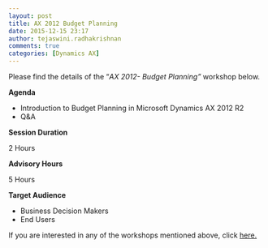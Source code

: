 ```yaml
---
layout: post
title: AX 2012 Budget Planning
date: 2015-12-15 23:17
author: tejaswini.radhakrishnan
comments: true
categories: [Dynamics AX]
---
```

Please find the details of the “<em>AX 2012</em><em>- Budget Planning”</em> workshop below.

<strong>Agenda</strong>
<ul>
	<li>Introduction to Budget Planning in Microsoft Dynamics AX 2012 R2</li>
	<li>Q&amp;A</li>
</ul>
<strong>Session Duration</strong>

2 Hours

<strong>Advisory Hours</strong>

5 Hours

<strong>Target Audience</strong>
<ul>
	<li>Business Decision Makers</li>
	<li>End Users</li>
</ul>
If you are interested in any of the workshops mentioned above, click <a href="mailto:blog_ptsdynamics@microsoft.com?Subject=Dynamics%20AX%20Workshops%20-%20Registration&amp;Body=PLEASE%20FILL%20IN%20THE%20FOLLOWING%20DETAILS%0A%0AName%3A%0ACompany%20Name%3A%0APartner%20ID%3A%0AContact%20number%3A%0AEmail%20ID%3A%0AProducts%20interested%20in%3A%0ASessions%20interested%20in%3A">here.</a>
